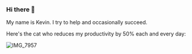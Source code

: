 ### Hi there 👋

My name is Kevin. I try to help and occasionally succeed.

Here's the cat who reduces my productivity by 50% each and every day:

![IMG_7957](https://user-images.githubusercontent.com/4744405/120682440-4ee5a500-c451-11eb-9957-db67ac03bdf0.JPG)

<!--
**khxu/khxu** is a ✨ _special_ ✨ repository because its `README.md` (this file) appears on your GitHub profile.

Here are some ideas to get you started:

- 🔭 I’m currently working on ...
- 🌱 I’m currently learning ...
- 👯 I’m looking to collaborate on ...
- 🤔 I’m looking for help with ...
- 💬 Ask me about ...
- 📫 How to reach me: ...
- 😄 Pronouns: ...
- ⚡ Fun fact: ...
-->
